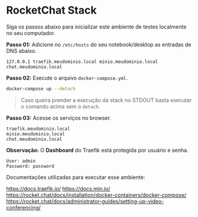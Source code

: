 # RocketChat Stack

Siga os passos abaixo para inicializar este ambiente de testes localmente no seu computador.

**Passo 01:** Adicione no ```/etc/hosts``` do seu notebook/desktop as entradas de DNS abaixo.
```
127.0.0.1 traefik.meudominio.local minio.meudominio.local chat.meudominio.local
```

**Passo 02:** Execute o arquivo ```docker-compose.yml```.
```bash
docker-compose up --detach
```
> Caso queira prender a execução da stack no STDOUT basta executar o comando acima sem o ```detach```.

**Passo 03:** Acesse os serviços no browser.
```
traefik.meudominio.local
minio.meudominio.local
chat.meudominio.local
```

**Observação:** O **Dashboard** do Traefik está protegida por usuário e senha.
```
User: admin
Password: password
```

Documentações utilizadas para executar esse ambiente:

https://docs.traefik.io/
https://docs.min.io/
https://rocket.chat/docs/installation/docker-containers/docker-compose/
https://rocket.chat/docs/administrator-guides/setting-up-video-conferencing/